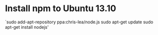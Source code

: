 Install npm to Ubuntu 13.10
===========================

`sudo add-apt-repository ppa:chris-lea/node.js
sudo apt-get update
sudo apt-get install nodejs'
